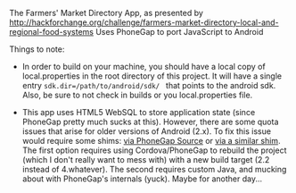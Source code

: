 The Farmers' Market Directory App, as presented by 
http://hackforchange.org/challenge/farmers-market-directory-local-and-regional-food-systems
Uses PhoneGap to port JavaScript to Android

Things to note:
- In order to build on your machine, you should have a local copy of local.properties in the root 
	directory of this project. It will have a single entry ```sdk.dir=/path/to/android/sdk/ ``` 
	that points to the android sdk. Also, be sure to not check in builds or you local.properties file.

- This app uses HTML5 WebSQL to store application state (since PhoneGap pretty much sucks at 
	this). However, there are some quota issues that arise for older versions of Android (2.x). 
	To fix this issue would require some shims: 
	[via PhoneGap Source](https://svn.apache.org/repos/asf/incubator/callback/phonegap-android/branches/WebSockets/framework/src/com/phonegap/DroidGap.java) 
	or
	[via a similar shim](http://www.infil00p.org/how-to-implement-html5-storage-on-a-webview-with-android-2-0/). 
	The first option requires using Cordova/PhoneGap to rebuild the project (which I don't really want 
	to mess with) with a new build target (2.2 instead of 4.whatever). The second requires custom Java,
	and mucking about with PhoneGap's internals (yuck). Maybe for another day...
